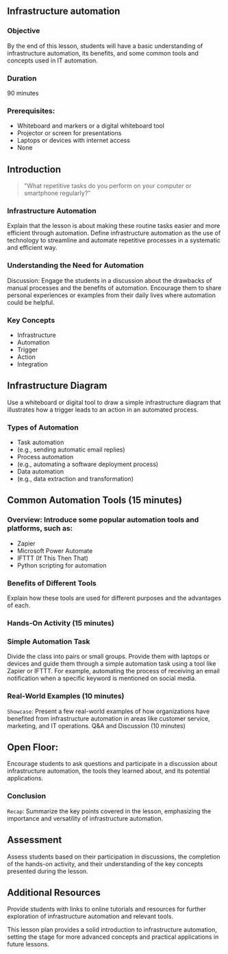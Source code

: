 ## Infrastructure automation
### Objective
By the end of this lesson, students will have a basic understanding of infrastructure automation, its
benefits, and some common tools and concepts used in IT automation.
### Duration
90 minutes


### Prerequisites:

- Whiteboard and markers or a digital whiteboard tool
- Projector or screen for presentations
- Laptops or devices with internet access
- None


## Introduction
> "What repetitive tasks do you perform on your computer or smartphone regularly?"

### Infrastructure Automation
Explain that the lesson is about making these routine tasks easier and more efficient through
automation. Define infrastructure automation as the use of technology to streamline and automate
repetitive
processes in a systematic and efficient way.

### Understanding the Need for Automation
Discussion: Engage the students in a discussion about the drawbacks of manual processes and the benefits
of automation. Encourage them to share personal experiences or examples from their daily lives where
automation could be helpful.

### Key Concepts

- Infrastructure
- Automation
- Trigger
- Action
- Integration


## Infrastructure Diagram
Use a whiteboard or digital tool to draw a simple infrastructure diagram that illustrates how a trigger
leads
to an action in an automated process.

### Types of Automation
- Task automation
- (e.g., sending automatic email replies)
- Process automation
- (e.g., automating a software deployment process)
- Data automation
- (e.g., data extraction and transformation)


## Common Automation Tools (15 minutes)
### Overview: Introduce some popular automation tools and platforms, such as:

- Zapier
- Microsoft Power Automate
- IFTTT (If This Then That)
- Python scripting for automation

### Benefits of Different Tools
Explain how these tools are used for different purposes and the advantages of each.


### Hands-On Activity (15 minutes)
### Simple Automation Task
Divide the class into pairs or small groups. Provide them with laptops or devices and guide them through
a simple automation task using a tool like Zapier or IFTTT. For example, automating the process of
receiving an email notification when a specific keyword is mentioned on social media.

### Real-World Examples (10 minutes)
`Showcase`: Present a few real-world examples of how organizations have benefited from infrastructure
automation in areas like customer service, marketing, and IT operations.
Q&A and Discussion (10 minutes)


## Open Floor:
Encourage students to ask questions and participate in a discussion about infrastructure automation, the
tools
they learned about, and its potential applications.

### Conclusion
`Recap`: Summarize the key points covered in the lesson, emphasizing the importance and versatility of
infrastructure automation.

## Assessment
Assess students based on their participation in discussions, the completion of the hands-on activity,
and their understanding of the key concepts presented during the lesson.

## Additional Resources
Provide students with links to online tutorials and resources for further exploration of infrastructure
automation and relevant tools.

This lesson plan provides a solid introduction to infrastructure automation, setting the stage for more
advanced concepts and practical applications in future lessons.
